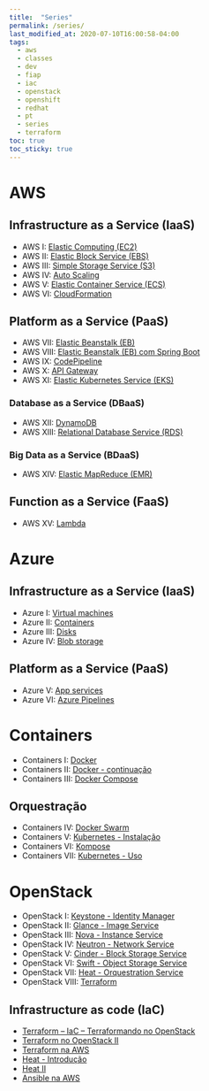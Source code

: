 ```yaml
---
title:  "Series"
permalink: /series/
last_modified_at: 2020-07-10T16:00:58-04:00
tags:
  - aws
  - classes
  - dev
  - fiap
  - iac
  - openstack
  - openshift
  - redhat
  - pt
  - series
  - terraform
toc: true
toc_sticky: true
---
```



# AWS

## Infrastructure as a Service (IaaS)
- AWS I: [Elastic Computing (EC2)](/aws1-ec2)
- AWS II: [Elastic Block Service (EBS)](/aws2-ebs)
- AWS III: [Simple Storage Service (S3)](/aws3-s3)
- AWS IV: [Auto Scaling](/aws4-autoscaling)
- AWS V: [Elastic Container Service (ECS)](/aws5-ecs)
- AWS VI: [CloudFormation](/aws6-cloudformation)

## Platform as a Service (PaaS)
- AWS VII: [Elastic Beanstalk (EB)](/aws7-eb)
- AWS VIII: [Elastic Beanstalk (EB) com Spring Boot](/aws8-eb-springboot)
- AWS IX: [CodePipeline](/aws9-cp)
- AWS X: [API Gateway](/aws10-apigw)
- AWS XI: [Elastic Kubernetes Service (EKS)](/aws11-eks)

### Database as a Service (DBaaS)
- AWS XII: [DynamoDB](/aws12-dynamodb)
- AWS XIII: [Relational Database Service (RDS)](/aws13-rds)

### Big Data as a Service (BDaaS)
- AWS XIV: [Elastic MapReduce (EMR)](/aws14-emr)

## Function as a Service (FaaS)
- AWS XV: [Lambda](/aws15-lambda)

# Azure

## Infrastructure as a Service (IaaS)
- Azure I: [Virtual machines](/azure1-vm)
- Azure II: [Containers](/azure2-container)
- Azure III: [Disks](/azure3-disk)
- Azure IV: [Blob storage](/azure4-blob)

## Platform as a Service (PaaS)
- Azure V: [App services](/azure5-app)
- Azure VI: [Azure Pipelines](/azure6-pipeline)

# Containers
- Containers I: [Docker](/containers1-docker)
- Containers II: [Docker - continuação](/containers2-docker2)
- Containers III: [Docker Compose](/containers3-docker-compose)

## Orquestração
- Containers IV: [Docker Swarm](/containers4-docker-swarm)
- Containers V: [Kubernetes - Instalação](/containers5-k8s-install)
- Containers VI: [Kompose](/containers6-kompose)
- Containers VII: [Kubernetes - Uso](/containers7-k8s-use)

# OpenStack
- OpenStack I: [Keystone - Identity Manager](/openstack1-keystone)
- OpenStack II: [Glance - Image Service](/openstack2-glance)
- OpenStack III: [Nova - Instance Service](/openstack3-nova)
- OpenStack IV: [Neutron - Network Service](/openstack4-neutron)
- OpenStack V: [Cinder - Block Storage Service](/openstack5-cinder)
- OpenStack VI: [Swift - Object Storage Service](/openstack6-swift)
- OpenStack VII: [Heat - Orquestration Service](/openstack7-heat)
- OpenStack VIII: [Terraform](/openstack8-terraform)

## Infrastructure as code (IaC)
- [Terraform – IaC – Terraformando no OpenStack](/terraformando-openstack)
- [Terraform no OpenStack II](/openstack8-terraform)
- [Terraform na AWS](/iac-terraform-aws)
- [Heat - Introdução](/heat-introducao)
- [Heat II](/openstack7-heat)
- [Ansible na AWS](/iac-ansible-aws)